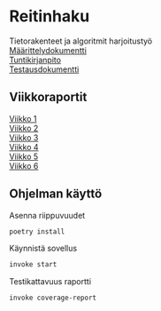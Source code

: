# Reitinhaku
Tietorakenteet ja algoritmit harjoitustyö\
[Määrittelydokumentti](https://github.com/pavezzo/Reitinhaku/blob/main/dokumentaatio/maarittelydokumentti.md)\
[Tuntikirjanpito](https://github.com/pavezzo/Reitinhaku/blob/main/dokumentaatio/tuntikirjanpito.md)\
[Testausdokumentti](https://github.com/pavezzo/Reitinhaku/blob/main/dokumentaatio/testausdokumentti.md)
## Viikkoraportit
[Viikko 1](https://github.com/pavezzo/Reitinhaku/blob/main/dokumentaatio/viikkoraportit/viikko1.md)\
[Viikko 2](https://github.com/pavezzo/Reitinhaku/blob/main/dokumentaatio/viikkoraportit/viikko2.md)\
[Viikko 3](https://github.com/pavezzo/Reitinhaku/blob/main/dokumentaatio/viikkoraportit/viikko3.md)\
[Viikko 4](https://github.com/pavezzo/Reitinhaku/blob/main/dokumentaatio/viikkoraportit/viikko4.md)\
[Viikko 5](https://github.com/pavezzo/Reitinhaku/blob/main/dokumentaatio/viikkoraportit/viikko5.md)\
[Viikko 6](https://github.com/pavezzo/Reitinhaku/blob/main/dokumentaatio/viikkoraportit/viikko6.md)
## Ohjelman käyttö
Asenna riippuvuudet
```bash
poetry install
```
Käynnistä sovellus
```bash
invoke start
```
Testikattavuus raportti
```bash
invoke coverage-report
```